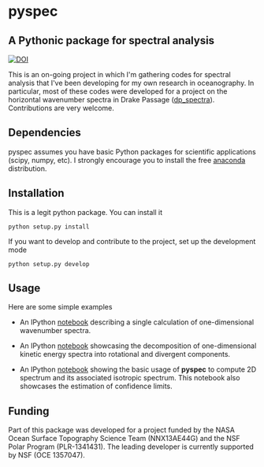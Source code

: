 # pyspec #
## A Pythonic package for spectral analysis ##
[![DOI](https://zenodo.org/badge/doi/10.5281/zenodo.31596.svg)](http://dx.doi.org/10.5281/zenodo.31596)


This is an on-going project in which I'm gathering codes for spectral analysis that I've been developing for my own research in oceanography. In particular, most of these codes were developed for a project on the horizontal wavenumber spectra in Drake Passage ([dp_spectra](https://github.com/crocha700/dp_spectra)). Contributions are very welcome.

## Dependencies ##
pyspec assumes you have basic Python packages for scientific applications (scipy, numpy, etc). I strongly encourage you to install the free [anaconda](https://store.continuum.io/cshop/anaconda/) distribution.

## Installation ##

This is a legit python package. You can install it

	python setup.py install

If you want to develop and contribute to the project, set up the development mode

	python setup.py develop

## Usage ##

Here are some simple examples 

* An IPython [notebook](http://nbviewer.ipython.org/github/crocha700/pyspec/blob/master/examples/example_1d_spec.ipynb) describing a single calculation of one-dimensional wavenumber spectra.

* An IPython [notebook](http://nbviewer.ipython.org/github/crocha700/dp_spectra/blob/master/adcp/buhler_etal_decomposition.ipynb) showcasing the decomposition of one-dimensional kinetic energy spectra into rotational and divergent components.

* An IPython [notebook](http://nbviewer.ipython.org/github/crocha700/pyspec/blob/master/examples/example_2d_spectra.ipynb) showing the basic usage of **pyspec** to compute 2D spectrum and its associated isotropic spectrum. This notebook also showcases the estimation of confidence limits.

## Funding ##
Part of this package was developed for a project funded by the NASA Ocean Surface Topography Science Team (NNX13AE44G) and the NSF Polar Program (PLR-1341431). The leading developer is currently supported by NSF (OCE 1357047).


